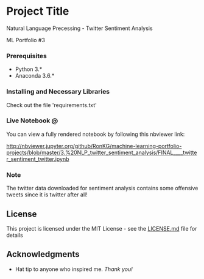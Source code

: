 # Project Title

Natural Language Precessing - Twitter Sentiment Analysis

ML Portfolio #3

### Prerequisites

- Python 3.*
- Anaconda 3.6.*


### Installing and Necessary Libraries

Check out the file 'requirements.txt'

### Live Notebook @

You can view a fully rendered notebook by following this nbviewer link:

http://nbviewer.jupyter.org/github/RonKG/machine-learning-portfolio-projects/blob/master/3.%20NLP_twitter_sentiment_analysis/FINAL____twitter_sentiment_twitter.ipynb

### Note

The twitter data downloaded for sentiment analysis contains some offensive tweets since it is twitter after all!

## License

This project is licensed under the MIT License - see the [LICENSE.md](LICENSE.md) file for details

## Acknowledgments

* Hat tip to anyone who inspired me. 
*Thank you!*
